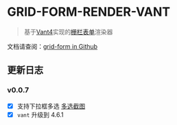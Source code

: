 # GRID-FORM-RENDER-VANT
> 基于[Vant4](https://vant-ui.github.io)实现的[栅栏表单](https://github.com/0604hx/grid-form)渲染器

文档请查阅：[grid-form in Github](https://github.com/0604hx/grid-form)


## 更新日志

### v0.0.7

- [x] 支持下拉框多选 [多选截图](docs/多选.png)
- [x] `vant` 升级到 4.6.1

